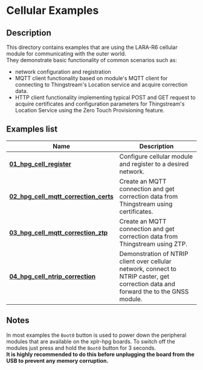 # Cellular Examples

## Description
This directory contains examples that are using the LARA-R6 cellular module for communicating with the outer world. <br>
They demonstrate basic functionality of common scenarios such as:
- network configuration and registration
- MQTT client functionality based on module's MQTT client for connecting to Thingstream's Location service and acquire correction data.
- HTTP client functionality implementing typical POST and GET request to acquire certificates and configuration parameters for Thingstream's Location Service using the Zero Touch Provisioning feature.

## Examples list

| Name | Description |
| --- | --- |
| **[01_hpg_cell_register](./01_hpg_cell_register/)** | Configure cellular module and register to a desired network. |
| **[02_hpg_cell_mqtt_correction_certs](./02_hpg_cell_mqtt_correction_certs/)** | Create an MQTT connection and get correction data from Thingstream using certificates. |
| **[03_hpg_cell_mqtt_correction_ztp](./03_hpg_cell_mqtt_correction_ztp/)** | Create an MQTT connection and get correction data from Thingstream using ZTP. |
| **[04_hpg_cell_ntrip_correction](./04_hpg_cell_ntrip_correction/)** | Demonstration of NTRIP client over cellular network, connect to NTRIP caster, get correction data and forward the to the GNSS module. |


## Notes
In most examples the `Boot0` button is used to power down the peripheral modules that are available on the xplr-hpg boards. To switch off the modules just press and hold the `Boot0` button for 3 seconds.<br>
**It is highly recommended to do this before unplugging the board from the USB to prevent any memory corruption.**